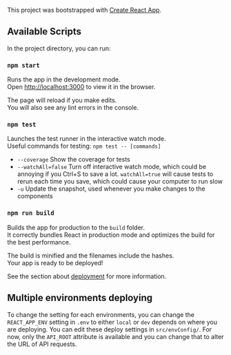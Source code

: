 This project was bootstrapped with [Create React App](https://github.com/facebook/create-react-app).

## Available Scripts

In the project directory, you can run:

### `npm start`

Runs the app in the development mode.<br>
Open [http://localhost:3000](http://localhost:3000) to view it in the browser.

The page will reload if you make edits.<br>
You will also see any lint errors in the console.

### `npm test`

Launches the test runner in the interactive watch mode.<br>
Useful commands for testing: `npm test -- [commands]`<br>
 - `--coverage`
Show the coverage for tests
 - `--watchAll=false`
Turn off interactive watch mode, which could be annoying if you Ctrl+S to save a lot. `watchAll=true` will cause tests to rerun each time you save, which could cause your computer to run slow
 - `-u`
Update the snapshot, used whenever you make changes to the components

### `npm run build`

Builds the app for production to the `build` folder.<br>
It correctly bundles React in production mode and optimizes the build for the best performance.

The build is minified and the filenames include the hashes.<br>
Your app is ready to be deployed!

See the section about [deployment](https://facebook.github.io/create-react-app/docs/deployment) for more information.

## Multiple environments deploying

To change the setting for each environments, you can change the `REACT_APP_ENV` setting in `.env` to either `local` or `dev` depends on where you are deploying. You can edit these deploy settings in `src/envConfig/`. For now, only the `API_ROOT` attribute is available and you can change that to alter the URL of API requests.
